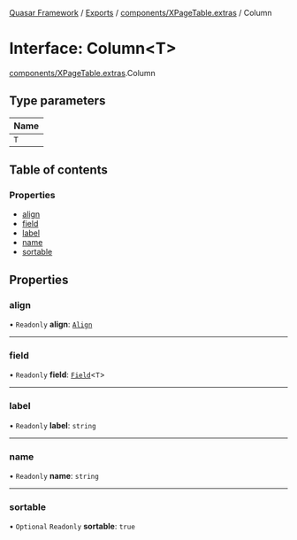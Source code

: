 [Quasar Framework](../index.md) / [Exports](../modules.md) / [components/XPageTable.extras](../modules/components_XPageTable_extras.md) / Column

# Interface: Column<T\>

[components/XPageTable.extras](../modules/components_XPageTable_extras.md).Column

## Type parameters

| Name |
| :------ |
| `T` |

## Table of contents

### Properties

- [align](components_XPageTable_extras.Column.md#align)
- [field](components_XPageTable_extras.Column.md#field)
- [label](components_XPageTable_extras.Column.md#label)
- [name](components_XPageTable_extras.Column.md#name)
- [sortable](components_XPageTable_extras.Column.md#sortable)

## Properties

### align

• `Readonly` **align**: [`Align`](../modules/components_XPageTable_extras.md#align)

___

### field

• `Readonly` **field**: [`Field`](../modules/components_XPageTable_extras.md#field)<`T`\>

___

### label

• `Readonly` **label**: `string`

___

### name

• `Readonly` **name**: `string`

___

### sortable

• `Optional` `Readonly` **sortable**: ``true``
